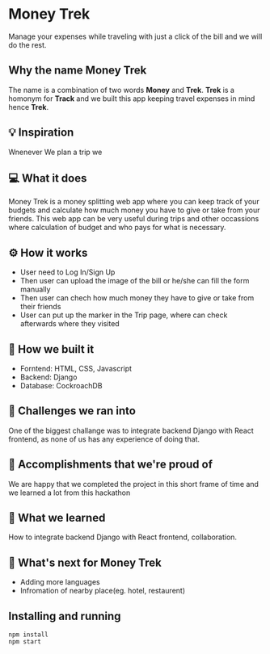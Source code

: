 # Money Trek

Manage your expenses while traveling with just a click of the bill and we will do the rest.

## Why the name **Money Trek**

The name is a combination of two words **Money** and **Trek**. **Trek** is a homonym for **Track** and we built this app keeping travel expenses in mind hence **Trek**.

## 💡 Inspiration

Wnenever We plan a trip we

## 💻 What it does

Money Trek is a money splitting web app where you can keep track of your budgets and calculate how much money you have to give or take from your friends. This web app can be very useful during trips and other occassions where calculation of budget and who pays for what is necessary.

## ⚙️ How it works

- User need to Log In/Sign Up
- Then user can upload the image of the bill or he/she can fill the form manually
- Then user can chech how much money they have to give or take from their friends
- User can put up the marker in the Trip page, where can check afterwards where they visited

## 🔨 How we built it

- Forntend: HTML, CSS, Javascript
- Backend: Django
- Database: CockroachDB

## 🧠 Challenges we ran into

One of the biggest challange was to integrate backend Django with React frontend, as none of us has any experience of doing that.

## 🏅 Accomplishments that we're proud of

We are happy that we completed the project in this short frame of time and we learned a lot from this hackathon

## 📖 What we learned

How to integrate backend Django with React frontend, collaboration.

## 🚀 What's next for Money Trek

- Adding more languages
- Infromation of nearby place(eg. hotel, restaurent)

## Installing and running

```
npm install
npm start
```
